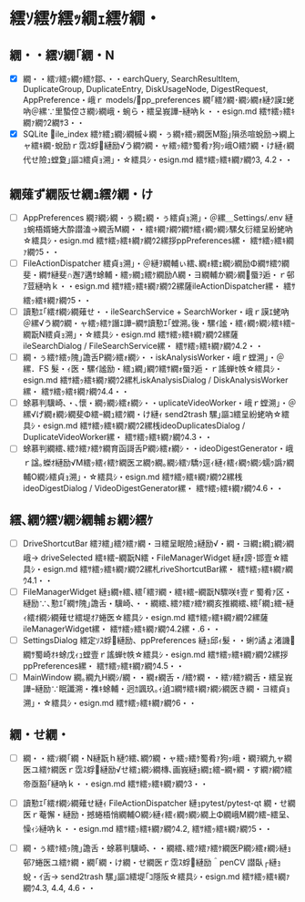 ﻿# 繧ｿ繧ｹ繧ｯ繝ｪ繧ｹ繝・

## 繝・・繧ｿ繝｢繝・Ν
- [x] 繝・・繧ｿ繧ｯ繝ｩ繧ｹ鄒､・・earchQuery, SearchResultItem, DuplicateGroup, DuplicateEntry, DiskUsageNode, DigestRequest, AppPreference・峨ｒ models/pp_preferences 繝｢繧ｸ繝･繝ｼ繝ｫ縺ｸ謨ｴ蛯吶＠縲∵里蟄倥さ繝ｼ繝峨・蜿ら・繧呈峩譁ｰ縺吶ｋ・・esign.md 繧ｻ繧ｯ繧ｷ繝ｧ繝ｳ2繝ｻ3・・
- [x] SQLite ile_index 繧ｹ繧ｭ繝ｼ繝槭↓繝・ぅ繝ｬ繧ｯ繝医Μ豁｣隕丞喧蛻励→繝上ャ繧ｷ繝･蛻励ｒ霑ｽ蜉縺励√う繝ｳ繝・ャ繧ｯ繧ｹ蜀肴ｧ狗ｯ峨Ο繧ｸ繝・け縺ｨ繝代せ險ｭ螳夐｣謳ｺ繧貞ｮ溯｣・☆繧具ｼ・esign.md 繧ｻ繧ｯ繧ｷ繝ｧ繝ｳ3, 4.2・・

## 繝薙ず繝阪せ繝ｭ繧ｸ繝・け
- [ ] AppPreferences 繝ｦ繝ｼ繝・ぅ繝ｪ繝・ぅ繧貞ｮ溯｣・＠縲＿Settings/.env 縺ｮ蜿梧婿蜷大酔譛溘→繝舌Μ繝・・繧ｷ繝ｧ繝ｳ繝ｻ繧ｨ繝ｩ繝ｼ騾夂衍繧呈紛蛯吶☆繧具ｼ・esign.md 繧ｻ繧ｯ繧ｷ繝ｧ繝ｳ2縲拶ppPreferences縲・ 繧ｻ繧ｯ繧ｷ繝ｧ繝ｳ5・・
- [ ] FileActionDispatcher 繧貞ｮ溯｣・＠縺ｦ繝輔ぃ繧､繝ｫ繧ｪ繝ｼ繝励Φ繝ｻ繧ｳ繝斐・繝ｻ縺斐∩邂ｱ遘ｻ蜍輔・繧ｯ繝ｭ繧ｹ繝励Λ繝・ヨ繝輔か繝ｼ繝蜃ｦ逅・ｒ邨ｱ荳縺吶ｋ・・esign.md 繧ｻ繧ｯ繧ｷ繝ｧ繝ｳ2縲薩ileActionDispatcher縲・ 繧ｻ繧ｯ繧ｷ繝ｧ繝ｳ5・・
- [ ] 讀懃ｴ｢繧ｵ繝ｼ繝薙せ・・ileSearchService + SearchWorker・峨ｒ謨ｴ蛯吶＠縲√う繝ｳ繝・ャ繧ｯ繧ｹ譖ｴ譁ｰ繝ｻ讀懃ｴ｢螳溯｡後・騾ｲ謐・繧ｨ繝ｩ繝ｼ繧ｷ繧ｰ繝翫Ν繧貞ｮ溯｣・☆繧具ｼ・esign.md 繧ｻ繧ｯ繧ｷ繝ｧ繝ｳ2縲薩ileSearchDialog / FileSearchService縲・ 繧ｻ繧ｯ繧ｷ繝ｧ繝ｳ4.2・・
- [ ] 繝・ぅ繧ｹ繧ｯ隗｣譫舌Ρ繝ｼ繧ｫ繝ｼ・・iskAnalysisWorker・峨ｒ螳溯｣・＠縲．FS 髮・ｨ医・騾ｲ謐励・繧ｭ繝｣繝ｳ繧ｻ繝ｫ蜃ｦ逅・ｒ謠蝉ｾ帙☆繧具ｼ・esign.md 繧ｻ繧ｯ繧ｷ繝ｧ繝ｳ2縲札iskAnalysisDialog / DiskAnalysisWorker縲・ 繧ｻ繧ｯ繧ｷ繝ｧ繝ｳ4.4・・
- [ ] 蜍慕判驥崎､・､懷・繝ｯ繝ｼ繧ｫ繝ｼ・・uplicateVideoWorker・峨ｒ螳溯｣・＠縲√げ繝ｫ繝ｼ繝斐Φ繧ｰ繝ｭ繧ｸ繝・け縺ｨ send2trash 騾｣謳ｺ繧呈紛蛯吶☆繧具ｼ・esign.md 繧ｻ繧ｯ繧ｷ繝ｧ繝ｳ2縲桟ideoDuplicatesDialog / DuplicateVideoWorker縲・ 繧ｻ繧ｯ繧ｷ繝ｧ繝ｳ4.3・・
- [ ] 蜍慕判繝繧､繧ｸ繧ｧ繧ｹ繝育函謌舌Ρ繝ｼ繧ｫ繝ｼ・・ideoDigestGenerator・峨ｒ諡｡蠑ｵ縺励√Μ繧ｯ繧ｨ繧ｹ繝医ヱ繝ｩ繝｡繝ｼ繧ｿ驕ｩ逕ｨ縺ｨ繧ｨ繝ｩ繝ｼ蠕ｩ譌ｧ繝輔Ο繝ｼ繧貞ｮ溯｣・☆繧具ｼ・esign.md 繧ｻ繧ｯ繧ｷ繝ｧ繝ｳ2縲桟ideoDigestDialog / VideoDigestGenerator縲・ 繧ｻ繧ｯ繧ｷ繝ｧ繝ｳ4.6・・

## 繧､繝ｳ繧ｿ繝ｼ繝輔ぉ繝ｼ繧ｹ
- [ ] DriveShortcutBar 繧ｦ繧｣繧ｸ繧ｧ繝・ヨ繧呈眠險ｭ縺励√・繝・ヨ繝ｪ繝ｭ繝ｼ繝峨→ driveSelected 繧ｷ繧ｰ繝翫Ν繧・FileManagerWidget 縺ｫ謗･邯壹☆繧具ｼ・esign.md 繧ｻ繧ｯ繧ｷ繝ｧ繝ｳ2縲札riveShortcutBar縲・ 繧ｻ繧ｯ繧ｷ繝ｧ繝ｳ4.1・・
- [ ] FileManagerWidget 縺ｮ繝ｬ繧､繧｢繧ｦ繝・繧ｷ繧ｰ繝翫Ν驟咲ｷ壹ｒ蜀肴ｧ区・縺励∵､懃ｴ｢繝ｻ隗｣譫舌・驥崎､・・繝繧､繧ｸ繧ｧ繧ｹ繝亥推繝繧､繧｢繝ｭ繧ｰ縺ｨ繧ｵ繝ｼ繝薙せ繧堤ｵｱ蜷医☆繧具ｼ・esign.md 繧ｻ繧ｯ繧ｷ繝ｧ繝ｳ2縲薩ileManagerWidget縲・ 繧ｻ繧ｯ繧ｷ繝ｧ繝ｳ4.2縲・.6・・
- [ ] SettingsDialog 繧定ｿｽ蜉縺励、ppPreferences 縺ｮ邱ｨ髮・・蜊ｳ譎ょ渚譏繝ｻ蜀崎ｵｷ蜍戊ｨｭ螳壹ｒ謠蝉ｾ帙☆繧具ｼ・esign.md 繧ｻ繧ｯ繧ｷ繝ｧ繝ｳ2縲拶ppPreferences縲・ 繧ｻ繧ｯ繧ｷ繝ｧ繝ｳ4.5・・
- [ ] MainWindow 繝｡繝九Η繝ｼ/繝・・繝ｫ繝舌・/繧ｹ繝・・繧ｿ繧ｹ繝舌・繧呈峩譁ｰ縺励∵眠讖溯・襍ｷ蜍輔・迥ｶ諷玖｡ｨ遉ｺ繝ｻ繧ｷ繝ｧ繝ｼ繝医き繝・ヨ繧貞ｮ溯｣・☆繧具ｼ・esign.md 繧ｻ繧ｯ繧ｷ繝ｧ繝ｳ6・・

## 繝・せ繝・
- [ ] 繝・・繧ｿ繝｢繝・Ν縺翫ｈ縺ｳ繧､繝ｳ繝・ャ繧ｯ繧ｹ蜀肴ｧ狗ｯ峨・繝ｦ繝九ャ繝医ユ繧ｹ繝医ｒ霑ｽ蜉縺励√せ繧ｭ繝ｼ繝槫､画峩縺ｮ繝ｪ繧ｰ繝ｬ繝・す繝ｧ繝ｳ繧帝亟豁｢縺吶ｋ・・esign.md 繧ｻ繧ｯ繧ｷ繝ｧ繝ｳ3・・
- [ ] 讀懃ｴ｢繧ｵ繝ｼ繝薙せ縺ｨ FileActionDispatcher 縺ｮpytest/pytest-qt 繝・せ繝医ｒ菴懈・縺励・撼蜷梧悄繝輔Ο繝ｼ縺ｨ繧ｨ繝ｩ繝ｼ繝上Φ繝峨Μ繝ｳ繧ｰ繧呈､懆ｨｼ縺吶ｋ・・esign.md 繧ｻ繧ｯ繧ｷ繝ｧ繝ｳ4.2, 繧ｻ繧ｯ繧ｷ繝ｧ繝ｳ5・・
- [ ] 繝・ぅ繧ｹ繧ｯ隗｣譫舌・蜍慕判驥崎､・・繝繧､繧ｸ繧ｧ繧ｹ繝医Ρ繝ｼ繧ｫ繝ｼ縺ｮ邨ｱ蜷医ユ繧ｹ繝・繝｢繝・け繝・せ繝医ｒ霑ｽ蜉縺励＾penCV 譛臥┌縺ｮ蛻・ｲ舌→ send2trash 騾｣謳ｺ繧堤｢ｺ隱阪☆繧具ｼ・esign.md 繧ｻ繧ｯ繧ｷ繝ｧ繝ｳ4.3, 4.4, 4.6・・

